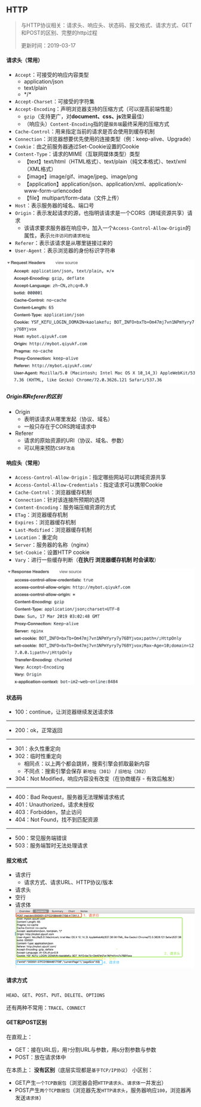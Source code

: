 ## HTTP
> 与HTTP协议相关：请求头、响应头、状态码、报文格式、请求方式、GET和POST的区别、完整的http过程
> 
> 更新时间：2019-03-17

 #### 请求头（常用）
 - `Accept`：可接受的响应内容类型
    - application/json
    - text/plain
    - \*/\*
 - `Accept-Charset`：可接受的字符集
 - `Accept-Encoding`：声明浏览器支持的压缩方式（可以提高前端性能）
    - `gzip`（支持更广，对**document、css、js**效果最佳）
    - （响应头）`Content-Encoding`指的是`服务端`最终采用的压缩方式
 - `Cache-Control`：用来指定当前的请求是否会使用到缓存机制
 - `Connection`：浏览器想要优先使用的连接类型（例：keep-alive、Upgrade）
 - `Cookie`：由之前服务器通过Set-Cookie设置的Cookie
 - `Content-Type`：请求的MIME（互联网媒体类型）类型
    - 【text】text/html（HTML格式）、text/plain（纯文本格式）、text/xml（XML格式）
    - 【image】image/gif、image/jpeg、image/png
    - 【application】application/json、application/xml、application/x-www-form-urlencoded
    - 【file】multipart/form-data（文件上传）
 - `Host`：表示服务器的域名、端口号
 - `Origin`：表示发起请求的源，也指明该请求是一个CORS（跨域资源共享）请求
    - 该请求要求服务器在响应中，加入一个`Access-Control-Allow-Origin`的属性，表示`允许访问的请求地址`
 - `Referer`：表示该请求是从哪里链接过来的
 - `User-Agent`：表示浏览器的身份标识字符串

![alt](./img/http-2.png)

 ##### Origin和Referer的区别
  - Origin
    - 表明该请求从哪里发起（协议、域名）
    - 一般只存在于CORS跨域请求中
  - Referer
    - 请求的原始资源的URI（协议、域名、参数）
    - 可以用来预防`CSRF攻击`

 #### 响应头（常用）
 - `Access-Control-Allow-Origin`：指定哪些网站可以跨域资源共享
 - `Access-Contol-Allow-Credentials`：指定请求可以携带Cookie
 - `Cache-Control`：浏览器缓存机制
 - `Connection`：针对该连接所预期的选项
 - `Content-Encoding`：服务端压缩资源的方式
 - `ETag`：浏览器缓存机制
 - `Expires`：浏览器缓存机制
 - `Last-Modified`：浏览器缓存机制
 - `Location`：重定向
 - `Server`：服务器的名称（nginx）
 - `Set-Cookie`：设置HTTP cookie
 - `Vary`：进行一些缓存判断（**在执行 浏览器缓存机制 时会读取**）

![alt](./img/http-3.png)

 #### 状态码
 - 100：continue，让浏览器继续发送请求体
----
 - 200：ok，正常返回
----
 - 301：永久性重定向
 - 302：临时性重定向
    - 相同点：以上两个都会跳转，搜索引擎会抓取最新内容
    - 不同点：搜索引擎会保存 `新地址（301）` / `旧地址（302）`
 - 304：Not Modified，响应内容没有改变（在协商缓存 - 有效后触发）
----
 - 400：Bad Request，服务器无法理解请求格式
 - 401：Unauthorized，请求未授权
 - 403：Forbidden，禁止访问
 - 404：Not Found，找不到匹配资源
----
 - 500：常见服务端错误
 - 503：服务端暂时无法处理请求

 #### 报文格式
 - 请求行
   - 请求方式、请求URL、HTTP协议/版本
 - 请求头
 - 空行
 - 请求体
![alt](./img/http-1.png)

 #### 请求方式
 `HEAD`、`GET`、`POST`、`PUT`、`DELETE`、`OPTIONS`

 还有两种不常用：`TRACE`、`CONNECT`

 #### GET和POST区别
 在直观上：
   - GET：接在URL后，用`?`分割URL与参数，用`&`分割参数与参数
   - POST：放在请求体中

 在本质上：
   **没有区别**（底层实现都是`基于TCP/IP协议`）
   小区别：
   - GET产生`一个TCP数据包`（浏览器会把`HTTP请求头`、`请求体`一并发出）
   - POST产生`两个TCP数据包`（浏览器先发`HTTP请求头`，服务器响应`100`，浏览器再发送`请求体`）

